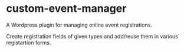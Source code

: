 custom-event-manager
====================

A Wordpress plugin for managing online event registrations.

Create registration fields of given types and add/reuse them in various registartion forms.
